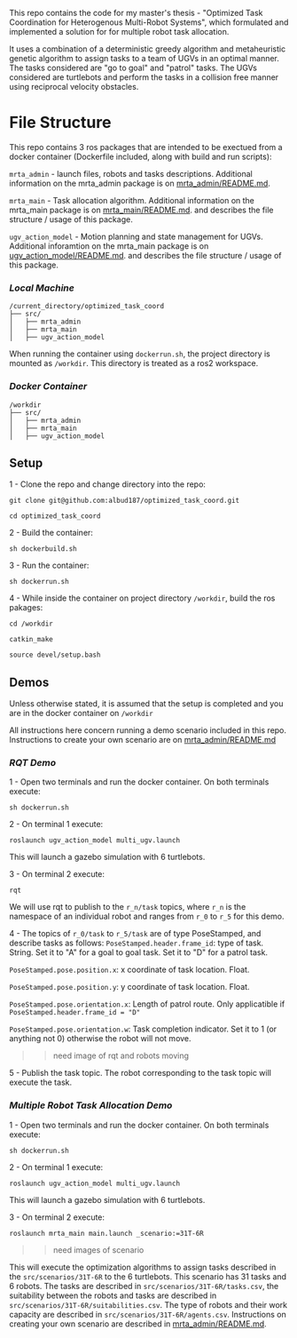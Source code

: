 This repo contains the code for my master's thesis - "Optimized Task Coordination for Heterogenous Multi-Robot Systems", which formulated and implemented a solution for for multiple robot task allocation.

It uses a combination of a deterministic greedy algorithm and metaheuristic genetic algorithm to assign tasks to a team of UGVs in an optimal manner. 
The tasks considered are "go to goal" and "patrol" tasks. The UGVs considered are turtlebots and perform the tasks in a collision free manner using reciprocal velocity obstacles.

# File Structure

This repo contains 3 ros packages that are intended to be exectued from a docker container (Dockerfile included, along with build and run scripts):

`mrta_admin` - launch files, robots and tasks descriptions. Additional information on the mrta_admin package is on [mrta_admin/README.md](https://github.com/albud187/optimized_task_coord/blob/main/src/mrta_admin/README.md).

`mrta_main` - Task allocation algorithm. Additional information on the mrta_main package is on [mrta_main/README.md](https://github.com/albud187/optimized_task_coord/blob/main/src/mrta_main/README.md). and describes the file structure / usage of this package.

`ugv_action_model` - Motion planning and state management for UGVs. Additional inforamtion on the mrta_main package is on [ugv_action_model/README.md](https://github.com/albud187/optimized_task_coord/blob/main/src/ugv_action_model/README.md). and describes the file structure / usage of this package.


### _**Local Machine**_
```
/current_directory/optimized_task_coord
├── src/
│   ├── mrta_admin
│   ├── mrta_main
│   ├── ugv_action_model

```

When running the container using `dockerrun.sh`, the project directory is mounted as `/workdir`. This directory is treated as a ros2 workspace.
### _**Docker Container**_
```
/workdir
├── src/
│   ├── mrta_admin
│   ├── mrta_main
│   ├── ugv_action_model
```

## Setup

1 - Clone the repo and change directory into the repo:

`git clone git@github.com:albud187/optimized_task_coord.git`

`cd optimized_task_coord`

2 - Build the container:

`sh dockerbuild.sh`

3 - Run the container:

`sh dockerrun.sh`

4 - While inside the container on project directory `/workdir`, build the ros pakages:

`cd /workdir`

`catkin_make`

`source devel/setup.bash`

## Demos

Unless otherwise stated, it is assumed that the setup is completed and you are in the docker container on `/workdir`

All instructions here concern running a demo scenario included in this repo. Instructions to create your own scenario are on [mrta_admin/README.md](https://github.com/albud187/optimized_task_coord/blob/main/src/mrta_admin/README.md)

### _**RQT Demo**_

1 - Open two terminals and run the docker container. On both terminals execute:

`sh dockerrun.sh`

2 - On terminal 1 execute:

`roslaunch ugv_action_model multi_ugv.launch`

This will launch a gazebo simulation with 6 turtlebots.

3 - On terminal 2 execute:

`rqt`

We will use rqt to publish to the `r_n/task` topics, where `r_n` is the namespace of an individual robot and ranges from `r_0` to `r_5` for this demo.

4 - The topics of `r_0/task` to `r_5/task` are of type PoseStamped, and describe tasks as follows:
`PoseStamped.header.frame_id`: type of task. String. Set it to "A" for a goal to goal task. Set it to "D" for a patrol task.

`PoseStamped.pose.position.x`: x coordinate of task location. Float.

`PoseStamped.pose.position.y`: y coordinate of task location. Float.

`PoseStamped.pose.orientation.x`: Length of patrol route. Only applicatible if `PoseStamped.header.frame_id = "D"`

`PoseStamped.pose.orientation.w`: Task completion indicator. Set it to 1 (or anything not 0) otherwise the robot will not move.

>>need image of rqt and robots moving

5 - Publish the task topic. The robot corresponding to the task topic will execute the task.


### _**Multiple Robot Task Allocation Demo**_

1 - Open two terminals and run the docker container. On both terminals execute:

`sh dockerrun.sh`

2 - On terminal 1 execute:

`roslaunch ugv_action_model multi_ugv.launch`

This will launch a gazebo simulation with 6 turtlebots.

3 - On terminal 2 execute:

`roslaunch mrta_main main.launch _scenario:=31T-6R`

>>need images of scenario


This will execute the optimization algorithms to assign tasks described in the `src/scenarios/31T-6R` to the 6 turtlebots. This scenario has 31 tasks and 6 robots. The tasks are described in `src/scenarios/31T-6R/tasks.csv`, the suitability between the robots and tasks are described in `src/scenarios/31T-6R/suitabilities.csv`. The type of robots and their work capacity are described in `src/scenarios/31T-6R/agents.csv`. Instructions on creating your own scenario are described in [mrta_admin/README.md](https://github.com/albud187/optimized_task_coord/blob/main/src/mrta_admin/README.md).

